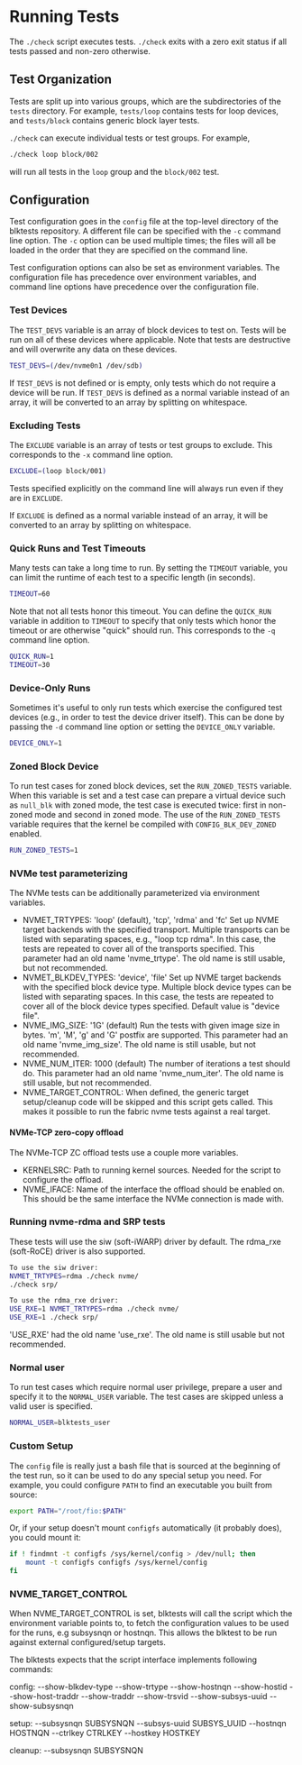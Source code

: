 # Running Tests

The `./check` script executes tests. `./check` exits with a zero exit status if
all tests passed and non-zero otherwise.

## Test Organization

Tests are split up into various groups, which are the subdirectories of the
`tests` directory. For example, `tests/loop` contains tests for loop devices,
and `tests/block` contains generic block layer tests.

`./check` can execute individual tests or test groups. For example,

```sh
./check loop block/002
```

will run all tests in the `loop` group and the `block/002` test.

## Configuration

Test configuration goes in the `config` file at the top-level directory of the
blktests repository. A different file can be specified with the `-c` command
line option. The `-c` option can be used multiple times; the files will all be
loaded in the order that they are specified on the command line.

Test configuration options can also be set as environment variables. The
configuration file has precedence over environment variables, and command line
options have precedence over the configuration file.

### Test Devices

The `TEST_DEVS` variable is an array of block devices to test on. Tests will be
run on all of these devices where applicable. Note that tests are destructive
and will overwrite any data on these devices.

```sh
TEST_DEVS=(/dev/nvme0n1 /dev/sdb)
```

If `TEST_DEVS` is not defined or is empty, only tests which do not require a
device will be run. If `TEST_DEVS` is defined as a normal variable instead of
an array, it will be converted to an array by splitting on whitespace.

### Excluding Tests


The `EXCLUDE` variable is an array of tests or test groups to exclude. This
corresponds to the `-x` command line option.

```sh
EXCLUDE=(loop block/001)
```

Tests specified explicitly on the command line will always run even if they are
in `EXCLUDE`.

If `EXCLUDE` is defined as a normal variable instead of an array, it will be
converted to an array by splitting on whitespace.

### Quick Runs and Test Timeouts

Many tests can take a long time to run. By setting the `TIMEOUT` variable, you
can limit the runtime of each test to a specific length (in seconds).

```sh
TIMEOUT=60
```

Note that not all tests honor this timeout. You can define the `QUICK_RUN`
variable in addition to `TIMEOUT` to specify that only tests which honor the
timeout or are otherwise "quick" should run. This corresponds to the `-q`
command line option.

```sh
QUICK_RUN=1
TIMEOUT=30
```

### Device-Only Runs

Sometimes it's useful to only run tests which exercise the configured test
devices (e.g., in order to test the device driver itself). This can be done by
passing the `-d` command line option or setting the `DEVICE_ONLY` variable.

```sh
DEVICE_ONLY=1
```

### Zoned Block Device

To run test cases for zoned block devices, set the `RUN_ZONED_TESTS` variable.
When this variable is set and a test case can prepare a virtual device such as
`null_blk` with zoned mode, the test case is executed twice: first in non-zoned
mode and second in zoned mode. The use of the `RUN_ZONED_TESTS` variable
requires that the kernel be compiled with `CONFIG_BLK_DEV_ZONED` enabled.
```sh
RUN_ZONED_TESTS=1
```

### NVMe test parameterizing

The NVMe tests can be additionally parameterized via environment variables.

- NVMET_TRTYPES: 'loop' (default), 'tcp', 'rdma' and 'fc'
  Set up NVME target backends with the specified transport. Multiple transports
  can be listed with separating spaces, e.g., "loop tcp rdma". In this case, the
  tests are repeated to cover all of the transports specified.
  This parameter had an old name 'nvme_trtype'. The old name is still usable,
  but not recommended.
- NVMET_BLKDEV_TYPES: 'device', 'file'
  Set up NVME target backends with the specified block device type. Multiple
  block device types can be listed with separating spaces. In this case, the
  tests are repeated to cover all of the block device types specified. Default
  value is "device file".
- NVME_IMG_SIZE: '1G' (default)
  Run the tests with given image size in bytes. 'm', 'M', 'g' and 'G' postfix
  are supported. This parameter had an old name 'nvme_img_size'. The old name
  is still usable, but not recommended.
- NVME_NUM_ITER: 1000 (default)
  The number of iterations a test should do. This parameter had an old name
  'nvme_num_iter'. The old name is still usable, but not recommended.
- NVME_TARGET_CONTROL: When defined, the generic target setup/cleanup code will
  be skipped and this script gets called. This makes it possible to run
  the fabric nvme tests against a real target.

#### NVMe-TCP zero-copy offload

The NVMe-TCP ZC offload tests use a couple more variables.

- KERNELSRC: Path to running kernel sources.
  Needed for the script to configure the offload.
- NVME_IFACE: Name of the interface the offload should be enabled on.
  This should be the same interface the NVMe connection is made with.

### Running nvme-rdma and SRP tests

These tests will use the siw (soft-iWARP) driver by default. The rdma_rxe
(soft-RoCE) driver is also supported.

```sh
To use the siw driver:
NVMET_TRTYPES=rdma ./check nvme/
./check srp/

To use the rdma_rxe driver:
USE_RXE=1 NVMET_TRTYPES=rdma ./check nvme/
USE_RXE=1 ./check srp/
```
'USE_RXE' had the old name 'use_rxe'. The old name is still usable but not
recommended.

### Normal user

To run test cases which require normal user privilege, prepare a user and
specify it to the `NORMAL_USER` variable. The test cases are skipped unless a
valid user is specified.

```sh
NORMAL_USER=blktests_user
```

### Custom Setup

The `config` file is really just a bash file that is sourced at the beginning
of the test run, so it can be used to do any special setup you need. For
example, you could configure `PATH` to find an executable you built from
source:

```sh
export PATH="/root/fio:$PATH"
```

Or, if your setup doesn't mount `configfs` automatically (it probably does),
you could mount it:

```sh
if ! findmnt -t configfs /sys/kernel/config > /dev/null; then
	mount -t configfs configfs /sys/kernel/config
fi
```
### NVME_TARGET_CONTROL

When NVME_TARGET_CONTROL is set, blktests will call the script which the
environment variable points to, to fetch the configuration values to be used for
the runs, e.g subsysnqn or hostnqn. This allows the blktest to be run against
external configured/setup targets.

The blktests expects that the script interface implements following
commands:

config:
  --show-blkdev-type
  --show-trtype
  --show-hostnqn
  --show-hostid
  --show-host-traddr
  --show-traddr
  --show-trsvid
  --show-subsys-uuid
  --show-subsysnqn

setup:
  --subsysnqn SUBSYSNQN
  --subsys-uuid SUBSYS_UUID
  --hostnqn HOSTNQN
  --ctrlkey CTRLKEY
  --hostkey HOSTKEY

cleanup:
  --subsysnqn SUBSYSNQN
